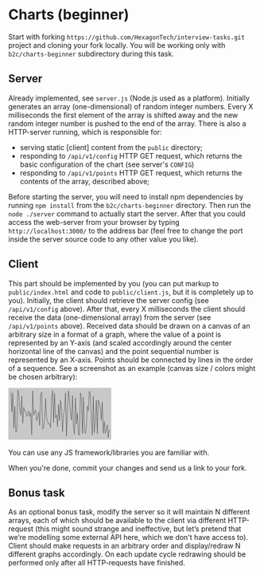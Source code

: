 # Charts (beginner)

Start with forking `https://github.com/HexagonTech/interview-tasks.git` project and cloning your fork locally. You will be working only with `b2c/charts-beginner` subdirectory during this task.

## Server
Already implemented, see `server.js` (Node.js used as a platform). Initially generates an array (one-dimensional) of random integer numbers. Every X milliseconds the first element of the array is shifted away and the new random integer number is pushed to the end of the array. There is also a HTTP-server running, which is responsible for:

- serving static [client] content from the `public` directory;
- responding to `/api/v1/config` HTTP GET request, which returns the basic configuration of the chart (see server's `CONFIG`)
- responding to `/api/v1/points` HTTP GET request, which returns the contents of the array, described above;

Before starting the server, you will need to install npm dependencies by running `npm install` from the `b2c/charts-beginner` directory. Then run the `node ./server` command to actually start the server. After that you could access the web-server from your browser by typing `http://localhost:3000/` to the address bar (feel free to change the port inside the server source code to any other value you like).

## Client
This part should be implemented by you (you can put markup to `public/index.html` and code to `public/client.js`, but it is completely up to you). Initially, the client should retrieve the server config (see `/api/v1/config` above). After that, every X milliseconds the client should receive the data (one-dimensional array) from the server (see `/api/v1/points` above). Received data should be drawn on a canvas of an arbitrary size in a format of a graph, where the value of a point is represented by an Y-axis (and scaled accordingly around the center horizontal line of the canvas) and the point sequential number is represented by an X-axis. Points should be connected by lines in the order of a sequence. See a screenshot as an example (canvas size / colors might be chosen arbitrary):

![Chart example](https://raw.githubusercontent.com/HexagonTech/interview-tasks/master/img/charts.png)

You can use any JS framework/libraries you are familiar with.

When you're done, commit your changes and send us a link to your fork.

## Bonus task
As an optional bonus task, modify the server so it will maintain N different arrays, each of which should be available to the client via different HTTP-request (this might sound strange and ineffective, but let’s pretend that we’re modelling some external API here, which we don't have access to). Client should make requests in an arbitrary order and display/redraw N different graphs accordingly. On each update cycle redrawing should be performed only after all HTTP-requests have finished.
